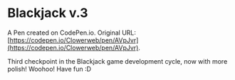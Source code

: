 # Blackjack v.3

A Pen created on CodePen.io. Original URL: [https://codepen.io/Clowerweb/pen/AVpJvr](https://codepen.io/Clowerweb/pen/AVpJvr).

Third checkpoint in the Blackjack game development cycle, now with more polish! Woohoo! Have fun :D
